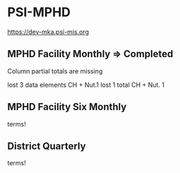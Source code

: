# PSI-MPHD
https://dev-mka.psi-mis.org
## MPHD Facility Monthly => Completed
Column partial totals are missing

lost 3 data elements CH + Nut.1
lost 1 total CH + Nut. 1

## MPHD Facility Six Monthly

terms!

## District Quarterly
terms!